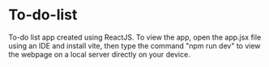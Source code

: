 # To-do-list
 To-do list app created using ReactJS. To view the app, open the app.jsx file using an IDE and install vite, then type the command "npm run dev" to view the webpage on a local server directly on your device.
